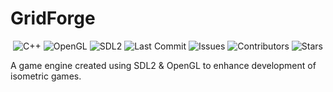 # GridForge
<div align="center">
  
![C++](https://img.shields.io/badge/C++-%2300599C.svg?logo=c%2B%2B&logoColor=white)
![OpenGL](https://img.shields.io/badge/OpenGL-white?logo=OpenGL)
![SDL2](https://img.shields.io/badge/SDL2-black)
![Last Commit](https://img.shields.io/github/last-commit/mohammadyehya/GridForge)
![Issues](https://img.shields.io/github/issues/mohammadyehya/GridForge)
![Contributors](https://img.shields.io/github/contributors/mohammadyehya/GridForge)
![Stars](https://img.shields.io/github/stars/mohammadyehya/GridForge)

</div>
A game engine created using SDL2 &amp; OpenGL to enhance development of isometric games.
